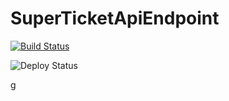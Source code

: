 # SuperTicketApiEndpoint
[![Build Status](https://dev.azure.com/SiarheiLinkevich/SuperTicketApiEndpoint/_apis/build/status/SuperTicketApi-dev-as%20-%20CI?branchName=master)](https://dev.azure.com/SiarheiLinkevich/SuperTicketApiEndpoint/_build/latest?definitionId=33?branchName=master)

![Deploy Status](https://vsrm.dev.azure.com/SiarheiLinkevich/_apis/public/Release/badge/17256b0f-fc7b-48da-bbde-7813a0aeddd9/1/1)

g

